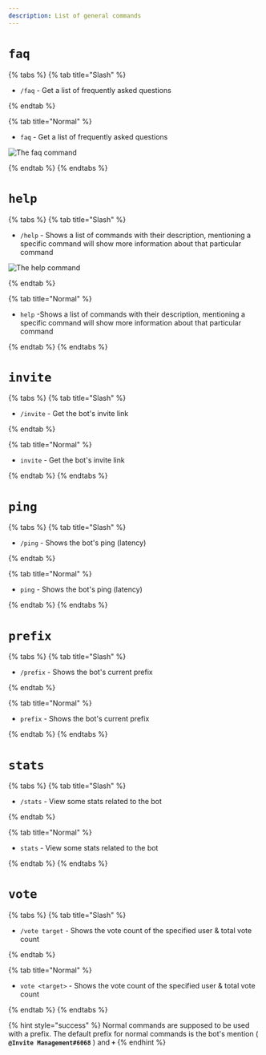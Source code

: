 ```yaml
---
description: List of general commands
---
```


# `faq`

{% tabs %}
{% tab title="Slash" %}

* `/faq` - Get a list of frequently asked questions 

{% endtab %}

{% tab title="Normal" %}

* `faq` - Get a list of frequently asked questions 

![The faq command](https://cdn.discordapp.com/attachments/889530273618886686/898224193257234432/unknown.png)

{% endtab %}
{% endtabs %}

# `help`

{% tabs %}
{% tab title="Slash" %}

* `/help` - Shows a list of commands with their description, mentioning a specific command will show more information about that particular command

![The help command](https://cdn.discordapp.com/attachments/889530273618886686/898202869898027038/unknown.png)

{% endtab %}

{% tab title="Normal" %}

* `help` -Shows a list of commands with their description, mentioning a specific command will show more information about that particular command

{% endtab %}
{% endtabs %}

# `invite`

{% tabs %}
{% tab title="Slash" %}

* `/invite` - Get the bot's invite link 

{% endtab %}

{% tab title="Normal" %}

* `invite` - Get the bot's invite link 

{% endtab %}
{% endtabs %}

# `ping`

{% tabs %}
{% tab title="Slash" %}

* `/ping` - Shows the bot's ping (latency) 

{% endtab %}

{% tab title="Normal" %}

* `ping` - Shows the bot's ping (latency)

{% endtab %}
{% endtabs %}

# `prefix`

{% tabs %}
{% tab title="Slash" %}

* `/prefix` - Shows the bot's current prefix 

{% endtab %}

{% tab title="Normal" %}

* `prefix` - Shows the bot's current prefix

{% endtab %}
{% endtabs %}

# `stats`

{% tabs %}
{% tab title="Slash" %}

* `/stats` - View some stats related to the bot 

{% endtab %}

{% tab title="Normal" %}

* `stats` - View some stats related to the bot

{% endtab %}
{% endtabs %}

# `vote`

{% tabs %}
{% tab title="Slash" %}

* `/vote target` - Shows the vote count of the specified user & total vote count

{% endtab %}

{% tab title="Normal" %}

* `vote <target>` - Shows the vote count of the specified user & total vote count

{% endtab %}
{% endtabs %}

{% hint style="success" %}
Normal commands are supposed to be used with a prefix. The default prefix for normal commands is the bot's mention ( **`@Invite Management#6068`** ) and **`+`**
{% endhint %}